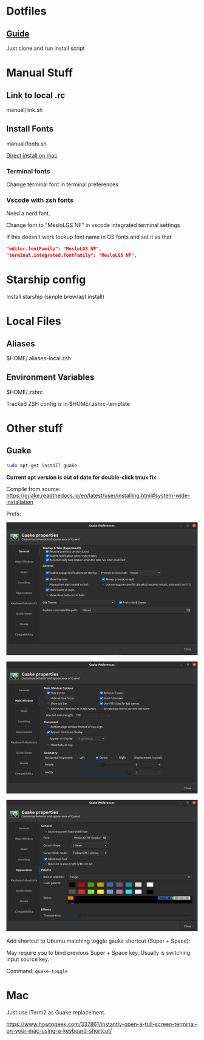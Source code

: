 # Dotfiles

## [Guide](https://github.com/anishathalye/dotbot)

Just clone and run install script

# Manual Stuff

## Link to local .rc

manual/link.sh

## Install Fonts

manual/fonts.sh

[Direct install on mac](https://github.com/romkatv/powerlevel10k#meslo-nerd-font-patched-for-powerlevel10k)

### Terminal fonts

Change terminal font in terminal preferences

### Vscode with zsh fonts

Need a nerd font.

Change font to "MesloLGS NF" in vscode integrated terminal settings

If this doesn't work lookup font name in OS fonts and set it as that

```json
"editor.fontFamily": "MesloLGS NF",
"terminal.integrated.fontFamily": "MesloLGS NF",
```

# Starship config

Install starship (simple brew/apt install)

# Local Files

## Aliases

$HOME/.aliases-local.zsh

## Environment Variables

$HOME/.zshrc

Tracked ZSH config is in $HOME/.zshrc-template

# Other stuff

## Guake

```bash
sudo apt-get install guake
```

**Current apt version is out of date for double-click tmux fix**

Compile from source: https://guake.readthedocs.io/en/latest/user/installing.html#system-wide-installation

Prefs:

![](./examples/pictures/guake-general.png)

![](./examples/pictures/guake-main-window.png)

![](./examples/pictures/guake-appearance.png)

Add shortcut to Ubuntu matching toggle gauke shortcut (Super + Space):

May require you to bind previous Super + Space key. Usually is switching input source key.

Command: `guake-toggle`

# Mac

Just use iTerm2 as Guake replacement.

https://www.howtogeek.com/337861/instantly-open-a-full-screen-terminal-on-your-mac-using-a-keyboard-shortcut/
